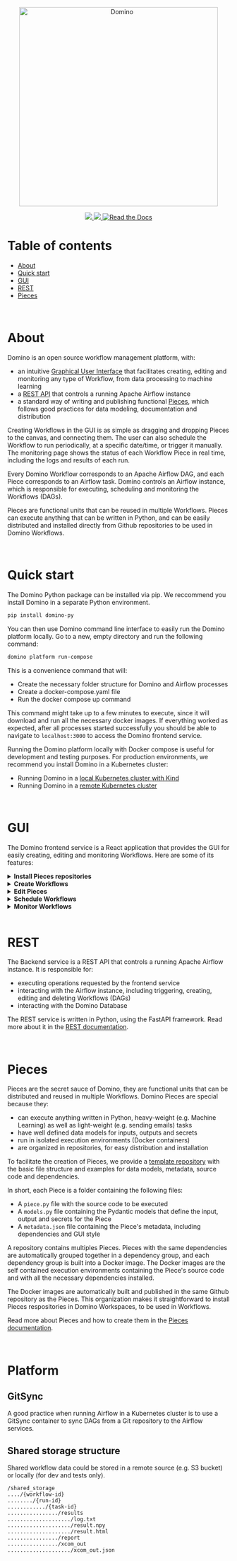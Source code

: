 

<p align="center">
  <img src="https://raw.githubusercontent.com/Tauffer-Consulting/domino/main/media/logo.png" width="450" title="Domino">
</p>
<p align="center">
  <a href="https://pypi.org/project/domino-py">
    <img src="https://img.shields.io/pypi/v/domino-py?color=%231BA331&label=PyPI&logo=python&logoColor=%23F7F991%20">
  </a>
  <a href="https://artifacthub.io/packages/helm/domino/domino">
    <img src="https://img.shields.io/endpoint?url=https://artifacthub.io/badge/repository/domino">
  </a>
  <a href="https://domino-py.readthedocs.io/en/latest/">
    <img alt="Read the Docs" src="https://img.shields.io/readthedocs/domino-py?label=Docs&logo=Read%20the%20Docs&logoColor=white">
  </a>
</p>


# Table of contents
- [About](#about)
- [Quick start](#quick-start)
- [GUI](#gui)
- [REST](#rest)
- [Pieces](#pieces)

<br>

# About
Domino is an open source workflow management platform, with:

- an intuitive [Graphical User Interface](#gui) that facilitates creating, editing and monitoring any type of Workflow, from data processing to machine learning
- a [REST API](#rest) that controls a running Apache Airflow instance
- a standard way of writing and publishing functional [Pieces](#pieces), which follows good practices for data modeling, documentation and distribution


Creating Workflows in the GUI is as simple as dragging and dropping Pieces to the canvas, and connecting them. The user can also schedule the Workflow to run periodically, at a specific date/time, or trigger it manually. The monitoring page shows the status of each Workflow Piece in real time, including the logs and results of each run.

Every Domino Workflow corresponds to an Apache Airflow DAG, and each Piece corresponds to an Airflow task. Domino controls an Airflow instance, which is responsible for executing, scheduling and monitoring the Workflows (DAGs).

Pieces are functional units that can be reused in multiple Workflows. Pieces can execute anything that can be written in Python, and can be easily distributed and installed directly from Github repositories to be used in Domino Workflows.

<br>

# Quick start

The Domino Python package can be installed via pip. We reccommend you install Domino in a separate Python environment.

```bash
pip install domino-py
```

You can then use Domino command line interface to easily run the Domino platform locally. Go to a new, empty directory and run the following command:

```bash
domino platform run-compose
```

This is a convenience command that will:
- Create the necessary folder structure for Domino and Airflow processes
- Create a docker-compose.yaml file
- Run the docker compose up command

This command might take up to a few minutes to execute, since it will download and run all the necessary docker images. If everything worked as expected, after all processes started successfully you should be able to navigate to `localhost:3000` to access the Domino frontend service.

Running the Domino platform locally with Docker compose is useful for development and testing purposes. For production environments, we recommend you install Domino in a Kubernetes cluster:
- Running Domino in a [local Kubernetes cluster with Kind](https://domino-py.readthedocs.io/en/latest/pages/platform.html)
- Running Domino in a [remote Kubernetes cluster](https://domino-py.readthedocs.io/en/latest/pages/deployment_cloud.html)

<br>

# GUI
The Domino frontend service is a React application that provides the GUI for easily creating, editing and monitoring Workflows. Here are some of its features:

<details>
  <summary>
    <strong>Install Pieces repositories</strong>
  </summary>
  Install bundles of Pieces to your Domino Workspaces direclty from Github repositories, and use them in your Workflows. <br></br>

  ![install pieces](https://raw.githubusercontent.com/Tauffer-Consulting/domino/main/media/3_install_pieces.gif)

</details>

<details>
  <summary>
    <strong>Create Workflows</strong>
  </summary>
  Create Workflows by dragging and dropping Pieces to the canvas, and connecting them. <br></br>

  ![add gif]()

</details>

<details>
  <summary>
    <strong>Edit Pieces</strong>
  </summary>
  Edit Pieces by changing their input. Outputs from upstream Pieces are automatically available as inputs for downstream Pieces. Pieces can pass forward any type of data, from simple strings to heavy files, all automatically handled by Domino shared storage system. <br></br>

  ![add gif]()

</details>

<details>
  <summary>
    <strong>Schedule Workflows</strong>
  </summary>
  Schedule Workflows to run periodically, at a specific date/time, or trigger them manually. <br></br>

  ![add gif]()
</details>

<details>
  <summary>
    <strong>Monitor Workflows</strong>
  </summary>
  Monitor Workflows in real time, including the status of each Piece, the logs and results of each run. <br></br>

  ![add gif]()

</details>

<br>

# REST
The Backend service is a REST API that controls a running Apache Airflow instance. It is responsible for:

- executing operations requested by the frontend service
- interacting with the Airflow instance, including triggering, creating, editing and deleting Workflows (DAGs)
- interacting with the Domino Database

The REST service is written in Python, using the FastAPI framework. Read more about it in the [REST documentation](https://domino-py.readthedocs.io/en/latest/pages/rest.html).

<br>

# Pieces
Pieces are the secret sauce of Domino, they are functional units that can be distributed and reused in multiple Workflows. Domino Pieces are special because they:

- can execute anything written in Python, heavy-weight (e.g. Machine Learning) as well as light-weight (e.g. sending emails) tasks
- have well defined data models for inputs, outputs and secrets
- run in isolated execution environments (Docker containers)
- are organized in repositories, for easy distribution and installation

To facilitate the creation of Pieces, we provide a [template repository](https://github.com/Tauffer-Consulting/domino_pieces_repository_template) with the basic file structure and examples for data models, metadata, source code and dependencies.

In short, each Piece is a folder containing the following files:
- A `piece.py` file with the source code to be executed
- A `models.py` file containing the Pydantic models that define the input, output and secrets for the Piece
- A `metadata.json` file containing the Piece's metadata, including dependencies and GUI style

A repository contains multiples Pieces. Pieces with the same dependencies are automatically grouped together in a dependency group, and each dependency group is built into a Docker image. The Docker images are the self contained execution environments containing the Piece's source code and with all the necessary dependencies installed.

The Docker images are automatically built and published in the same Github repository as the Pieces. This organization makes it straightforward to install Pieces respositories in Domino Workspaces, to be used in Workflows.

Read more about Pieces and how to create them in the [Pieces documentation](https://domino-py.readthedocs.io/en/latest/pages/pieces.html).


<br>

# Platform

## GitSync
A good practice when running Airflow in a Kubernetes cluster is to use a GitSync container to sync DAGs from a Git repository to the Airflow services. 

## Shared storage structure
Shared workflow data could be stored in a remote source (e.g. S3 bucket) or locally (for dev and tests only).

```
/shared_storage
..../{workflow-id}
......../{run-id}
............/{task-id}
................/results
..................../log.txt
..................../result.npy
..................../result.html
................/report
................/xcom_out
..................../xcom_out.json
```